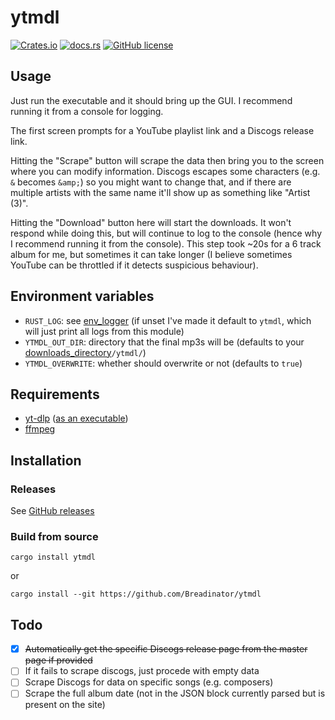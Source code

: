 # ytmdl
[![Crates.io](https://img.shields.io/crates/v/ytmdl)](https://crates.io/crates/ytmdl)
[![docs.rs](https://img.shields.io/docsrs/ytmdl)](https://docs.rs/ytmdl)
[![GitHub license](https://img.shields.io/github/license/Breadinator/ytmdl)]([https://github.com/Breadinator/ytmdl/LICENSE](https://github.com/Breadinator/ytmdl/blob/main/LICENSE))

## Usage
Just run the executable and it should bring up the GUI. I recommend running it from a console for logging.

The first screen prompts for a YouTube playlist link and a Discogs release link.

Hitting the "Scrape" button will scrape the data then bring you to the screen where you can modify information.
Discogs escapes some characters (e.g. `&` becomes `&amp;`) so you might want to change that,
and if there are multiple artists with the same name it'll show up as something like "Artist (3)".

Hitting the "Download" button here will start the downloads.
It won't respond while doing this, but will continue to log to the console (hence why I recommend running it from the console).
This step took ~20s for a 6 track album for me, but sometimes it can take longer (I believe sometimes YouTube can be throttled if it detects suspicious behaviour).

## Environment variables
- `RUST_LOG`: see [env_logger](https://github.com/rust-cli/env_logger/) (if unset I've made it default to `ytmdl`, which will just print all logs from this module)
- `YTMDL_OUT_DIR`: directory that the final mp3s will be (defaults to your [downloads_directory](https://docs.rs/dirs/latest/dirs/fn.download_dir.html)`/ytmdl/`)
- `YTMDL_OVERWRITE`: whether should overwrite or not (defaults to `true`)

## Requirements
- [yt-dlp](https://github.com/yt-dlp/yt-dlp) ([as an executable](https://github.com/yt-dlp/yt-dlp/releases))
- [ffmpeg](https://ffmpeg.org/)

## Installation
### Releases
See [GitHub releases](https://github.com/Breadinator/ytmdl/releases)

### Build from source
```
cargo install ytmdl
```
or
```
cargo install --git https://github.com/Breadinator/ytmdl
```

## Todo
- [x] ~~Automatically get the specific Discogs release page from the master page if provided~~
- [ ] If it fails to scrape discogs, just procede with empty data
- [ ] Scrape Discogs for data on specific songs (e.g. composers)
- [ ] Scrape the full album date (not in the JSON block currently parsed but is present on the site)

